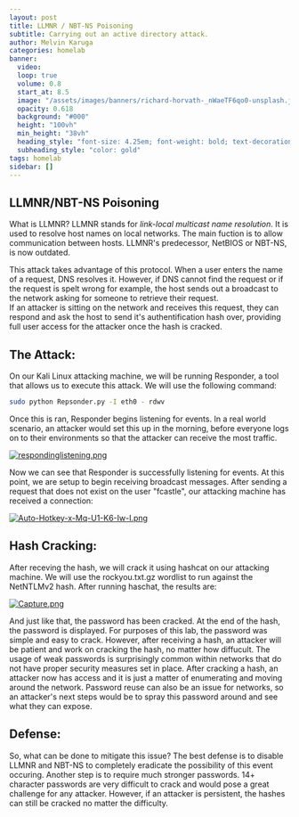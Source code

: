 ```yaml
---
layout: post
title: LLMNR / NBT-NS Poisoning
subtitle: Carrying out an active directory attack.
author: Melvin Karuga
categories: homelab 
banner:
  video: 
  loop: true
  volume: 0.8
  start_at: 8.5
  image: "/assets/images/banners/richard-horvath-_nWaeTF6qo0-unsplash.jpg"
  opacity: 0.618
  background: "#000"
  height: "100vh"
  min_height: "38vh"
  heading_style: "font-size: 4.25em; font-weight: bold; text-decoration: underline"
  subheading_style: "color: gold"
tags: homelab
sidebar: []
---
```


## LLMNR/NBT-NS Poisoning
What is LLMNR? LLMNR stands for *link-local multicast name resolution*.  It is used to resolve host names on local networks.
  The main fuction is to allow communication between hosts. LLMNR's predecessor, NetBIOS or NBT-NS, is now outdated. 

This attack takes advantage of this protocol.  When a user enters the name of a request, DNS resolves it.  However, if DNS cannot find the request or if the request is spelt wrong for example, the host sends out a broadcast to the network asking for someone to retrieve their request.  
	If an attacker is sitting on the network and receives this request, they can respond and ask the host to send it's authentification hash over, providing full user access for the attacker once the hash is cracked.

## The Attack:
On our Kali Linux attacking machine, we will be running Responder, a tool that allows us to execute this attack.  We will use the following command:
```bash
sudo python Repsonder.py -I eth0 - rdwv
```
Once this is ran, Responder begins listening for events.  In a real world scenario, an attacker would set this up in the morning, before everyone logs on to their environments so that the attacker can receive the most traffic.

[![respondinglistening.png](https://i.postimg.cc/R0316BMq/respondinglistening.png)](https://postimg.cc/McSfNgf8)

Now we can see that Responder is successfully listening for events.  At this point, we are setup to begin receiving broadcast messages.  After sending a request that does not exist on the user "fcastle", our attacking machine has received a connection:

[![Auto-Hotkey-x-Mq-U1-K6-Iw-I.png](https://i.postimg.cc/TPwyhqJ9/Auto-Hotkey-x-Mq-U1-K6-Iw-I.png)](https://postimg.cc/MnCZFB4M)
## Hash Cracking:
After receving the hash, we will crack it using hashcat on our attacking machine. We will use the rockyou.txt.gz wordlist to run against the NetNTLMv2 hash.  After running haschat, the results are:

[![Capture.png](https://i.postimg.cc/WzfbJQpb/Capture.png)](https://postimg.cc/64nNkbGD)

And just like that, the password has been cracked. At the end of the hash, the password is displayed.  For purposes of this lab, the password was simple and easy to crack. However, after receiving a hash, an attacker will be patient and work on cracking the hash, no matter how diffucult. The usage of weak passwords is surprisingly common within networks that do not have proper security measures set in place. After cracking a hash, an attacker now has access and it is just a matter of enumerating and moving around the network.  Password reuse can also be an issue for networks, so an attacker's next steps would be to spray this password around and see what they can expose.

## Defense:
 So, what can be done to mitigate this issue?
	 The best defense is to disable LLMNR and NBT-NS to completely eradicate the possibility of this event occuring. Another step is to require much stronger passwords.  14+ character passwords are very difficult to crack and would pose a great challenge for any attacker.  However, if an attacker is persistent, the hashes can still be cracked no matter the difficulty.
